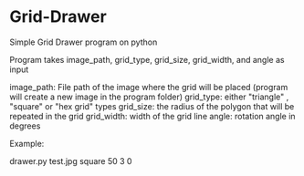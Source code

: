# Grid-Drawer
Simple Grid Drawer program on python

Program takes image_path, grid_type, grid_size, grid_width, and angle as input

image_path: File path of the image where the grid will be placed (program will create a new image in the program folder)
grid_type: either "triangle" , "square" or "hex grid" types
grid_size: the radius of the polygon that will be repeated in the grid
grid_width: width of the grid line
angle: rotation angle in degrees

Example:

drawer.py test.jpg square 50 3 0
